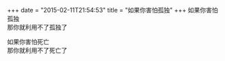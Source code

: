 +++
date = "2015-02-11T21:54:53"
title = "如果你害怕孤独"
+++
如果你害怕孤独  
那你就利用不了孤独了  
  
如果你害怕死亡  
那你就利用不了死亡了  